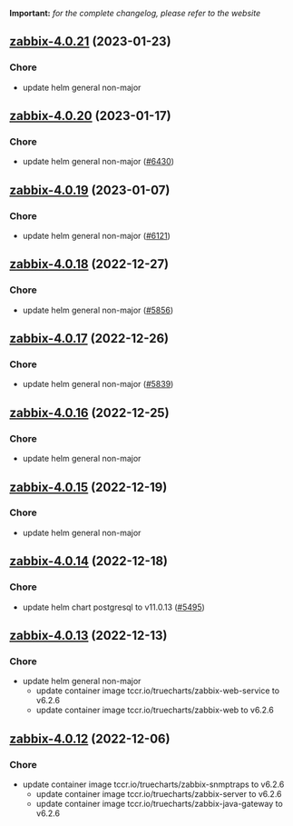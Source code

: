 **Important:**
*for the complete changelog, please refer to the website*




## [zabbix-4.0.21](https://github.com/truecharts/charts/compare/zabbix-4.0.20...zabbix-4.0.21) (2023-01-23)

### Chore

- update helm general non-major
  
  


## [zabbix-4.0.20](https://github.com/truecharts/charts/compare/zabbix-4.0.19...zabbix-4.0.20) (2023-01-17)

### Chore

- update helm general non-major ([#6430](https://github.com/truecharts/charts/issues/6430))
  
  


## [zabbix-4.0.19](https://github.com/truecharts/charts/compare/zabbix-4.0.18...zabbix-4.0.19) (2023-01-07)

### Chore

- update helm general non-major ([#6121](https://github.com/truecharts/charts/issues/6121))
  
  


## [zabbix-4.0.18](https://github.com/truecharts/charts/compare/zabbix-4.0.17...zabbix-4.0.18) (2022-12-27)

### Chore

- update helm general non-major ([#5856](https://github.com/truecharts/charts/issues/5856))
  
  


## [zabbix-4.0.17](https://github.com/truecharts/charts/compare/zabbix-4.0.16...zabbix-4.0.17) (2022-12-26)

### Chore

- update helm general non-major ([#5839](https://github.com/truecharts/charts/issues/5839))
  
  


## [zabbix-4.0.16](https://github.com/truecharts/charts/compare/zabbix-4.0.15...zabbix-4.0.16) (2022-12-25)

### Chore

- update helm general non-major
  
  


## [zabbix-4.0.15](https://github.com/truecharts/charts/compare/zabbix-4.0.14...zabbix-4.0.15) (2022-12-19)

### Chore

- update helm general non-major
  
  


## [zabbix-4.0.14](https://github.com/truecharts/charts/compare/zabbix-4.0.13...zabbix-4.0.14) (2022-12-18)

### Chore

- update helm chart postgresql to v11.0.13 ([#5495](https://github.com/truecharts/charts/issues/5495))
  
  


## [zabbix-4.0.13](https://github.com/truecharts/charts/compare/zabbix-4.0.12...zabbix-4.0.13) (2022-12-13)

### Chore

- update helm general non-major
  - update container image tccr.io/truecharts/zabbix-web-service to v6.2.6
  - update container image tccr.io/truecharts/zabbix-web to v6.2.6
  
  


## [zabbix-4.0.12](https://github.com/truecharts/charts/compare/zabbix-4.0.11...zabbix-4.0.12) (2022-12-06)

### Chore

- update container image tccr.io/truecharts/zabbix-snmptraps to v6.2.6
  - update container image tccr.io/truecharts/zabbix-server to v6.2.6
  - update container image tccr.io/truecharts/zabbix-java-gateway to v6.2.6
  
  

